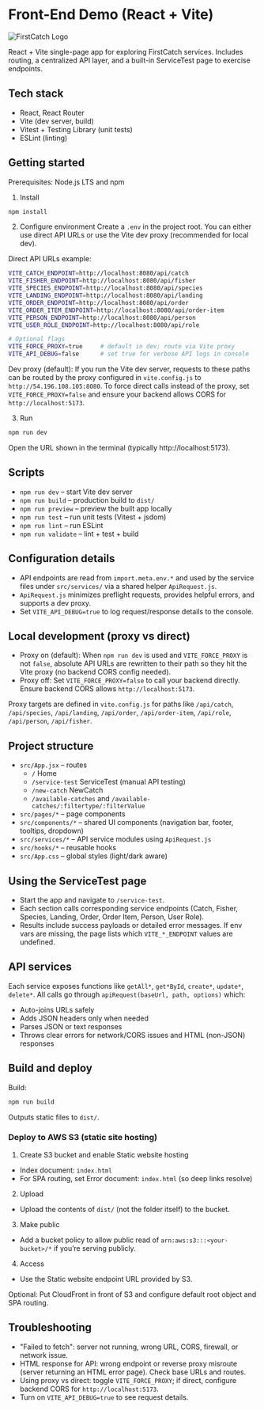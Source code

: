 # Front-End Demo (React + Vite)

![FirstCatch Logo](./firstCatch.svg)

React + Vite single-page app for exploring FirstCatch services. Includes routing, a centralized API layer, and a built-in ServiceTest page to exercise endpoints.

## Tech stack

- React, React Router
- Vite (dev server, build)
- Vitest + Testing Library (unit tests)
- ESLint (linting)

## Getting started

Prerequisites: Node.js LTS and npm

1. Install

```bash
npm install
```

2. Configure environment
   Create a `.env` in the project root. You can either use direct API URLs or use the Vite dev proxy (recommended for local dev).

Direct API URLs example:

```bash
VITE_CATCH_ENDPOINT=http://localhost:8080/api/catch
VITE_FISHER_ENDPOINT=http://localhost:8080/api/fisher
VITE_SPECIES_ENDPOINT=http://localhost:8080/api/species
VITE_LANDING_ENDPOINT=http://localhost:8080/api/landing
VITE_ORDER_ENDPOINT=http://localhost:8080/api/order
VITE_ORDER_ITEM_ENDPOINT=http://localhost:8080/api/order-item
VITE_PERSON_ENDPOINT=http://localhost:8080/api/person
VITE_USER_ROLE_ENDPOINT=http://localhost:8080/api/role

# Optional flags
VITE_FORCE_PROXY=true     # default in dev; route via Vite proxy
VITE_API_DEBUG=false      # set true for verbose API logs in console
```

Dev proxy (default): If you run the Vite dev server, requests to these paths can be routed by the proxy configured in `vite.config.js` to `http://54.196.108.105:8080`. To force direct calls instead of the proxy, set `VITE_FORCE_PROXY=false` and ensure your backend allows CORS for `http://localhost:5173`.

3. Run

```bash
npm run dev
```

Open the URL shown in the terminal (typically http://localhost:5173).

## Scripts

- `npm run dev` – start Vite dev server
- `npm run build` – production build to `dist/`
- `npm run preview` – preview the built app locally
- `npm run test` – run unit tests (Vitest + jsdom)
- `npm run lint` – run ESLint
- `npm run validate` – lint + test + build

## Configuration details

- API endpoints are read from `import.meta.env.*` and used by the service files under `src/services/` via a shared helper `ApiRequest.js`.
- `ApiRequest.js` minimizes preflight requests, provides helpful errors, and supports a dev proxy.
- Set `VITE_API_DEBUG=true` to log request/response details to the console.

## Local development (proxy vs direct)

- Proxy on (default): When `npm run dev` is used and `VITE_FORCE_PROXY` is not `false`, absolute API URLs are rewritten to their path so they hit the Vite proxy (no backend CORS config needed).
- Proxy off: Set `VITE_FORCE_PROXY=false` to call your backend directly. Ensure backend CORS allows `http://localhost:5173`.

Proxy targets are defined in `vite.config.js` for paths like `/api/catch`, `/api/species`, `/api/landing`, `/api/order`, `/api/order-item`, `/api/role`, `/api/person`, `/api/fisher`.

## Project structure

- `src/App.jsx` – routes
  - `/` Home
  - `/service-test` ServiceTest (manual API testing)
  - `/new-catch` NewCatch
  - `/available-catches` and `/available-catches/:filtertype/:filterValue`
- `src/pages/*` – page components
- `src/components/*` – shared UI components (navigation bar, footer, tooltips, dropdown)
- `src/services/*` – API service modules using `ApiRequest.js`
- `src/hooks/*` – reusable hooks
- `src/App.css` – global styles (light/dark aware)

## Using the ServiceTest page

- Start the app and navigate to `/service-test`.
- Each section calls corresponding service endpoints (Catch, Fisher, Species, Landing, Order, Order Item, Person, User Role).
- Results include success payloads or detailed error messages. If env vars are missing, the page lists which `VITE_*_ENDPOINT` values are undefined.

## API services

Each service exposes functions like `getAll*`, `get*ById`, `create*`, `update*`, `delete*`. All calls go through `apiRequest(baseUrl, path, options)` which:

- Auto-joins URLs safely
- Adds JSON headers only when needed
- Parses JSON or text responses
- Throws clear errors for network/CORS issues and HTML (non-JSON) responses

## Build and deploy

Build:

```bash
npm run build
```

Outputs static files to `dist/`.

### Deploy to AWS S3 (static site hosting)

1. Create S3 bucket and enable Static website hosting

- Index document: `index.html`
- For SPA routing, set Error document: `index.html` (so deep links resolve)

2. Upload

- Upload the contents of `dist/` (not the folder itself) to the bucket.

3. Make public

- Add a bucket policy to allow public read of `arn:aws:s3:::<your-bucket>/*` if you’re serving publicly.

4. Access

- Use the Static website endpoint URL provided by S3.

Optional: Put CloudFront in front of S3 and configure default root object and SPA routing.

## Troubleshooting

- "Failed to fetch": server not running, wrong URL, CORS, firewall, or network issue.
- HTML response for API: wrong endpoint or reverse proxy misroute (server returning an HTML error page). Check base URLs and routes.
- Using proxy vs direct: toggle `VITE_FORCE_PROXY`; if direct, configure backend CORS for `http://localhost:5173`.
- Turn on `VITE_API_DEBUG=true` to see request details.
